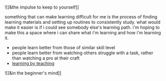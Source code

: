 ![[&the impulse to keep to yourself]]

something that can make learning difficult for me is the process of finding learning materials and setting up routines to consistently study. what would make it easier is if i could see somebody else's learning path. i'm hoping to make this a space where i can share what i'm learning and how i'm learning it.

- people learn better from those of similar skill level
- people learn better from watching others struggle with a task, rather than watching a pro at their craft
- [learning by teaching](learning%20by%20teaching.md)

![[&in the beginner's mind]]
